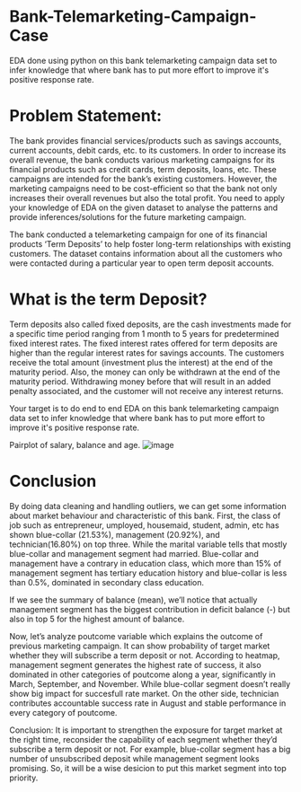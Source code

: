# Bank-Telemarketing-Campaign-Case
EDA done using python on this bank telemarketing campaign data set to infer knowledge that where bank has to put more effort to improve it's positive response rate.

# Problem Statement:
The bank provides financial services/products such as savings accounts, current accounts, debit cards, etc. to its customers. In order to increase its overall revenue, the bank conducts various marketing campaigns for its financial products such as credit cards, term deposits, loans, etc. These campaigns are intended for the bank’s existing customers. However, the marketing campaigns need to be cost-efficient so that the bank not only increases their overall revenues but also the total profit. You need to apply your knowledge of EDA on the given dataset to analyse the patterns and provide inferences/solutions for the future marketing campaign.

The bank conducted a telemarketing campaign for one of its financial products ‘Term Deposits’ to help foster long-term relationships with existing customers. The dataset contains information about all the customers who were contacted during a particular year to open term deposit accounts.

# What is the term Deposit?

Term deposits also called fixed deposits, are the cash investments made for a specific time period ranging from 1 month to 5 years for predetermined fixed interest rates. The fixed interest rates offered for term deposits are higher than the regular interest rates for savings accounts. The customers receive the total amount (investment plus the interest) at the end of the maturity period. Also, the money can only be withdrawn at the end of the maturity period. Withdrawing money before that will result in an added penalty associated, and the customer will not receive any interest returns.

Your target is to do end to end EDA on this bank telemarketing campaign data set to infer knowledge that where bank has to put more effort to improve it's positive response rate.

Pairplot of salary, balance and age. 
![image](https://user-images.githubusercontent.com/76435558/133123092-f652a4e5-1b16-43f9-a368-c4bfcf383118.png)

# Conclusion
By doing data cleaning and handling outliers, we can get some information about market behaviour and characteristic of this bank. First, the class of job such as entrepreneur, umployed, housemaid, student, admin, etc has shown blue-collar (21.53%), management (20.92%), and technician(16.80%) on top three. While the marital variable tells that mostly blue-collar and management segment had married. Blue-collar and management have a contrary in education class, which more than 15% of management segment has tertiary education history and blue-collar is less than 0.5%, dominated in secondary class education.

If we see the summary of balance (mean), we’ll notice that actually management segment has the biggest contribution in deficit balance (-) but also in top 5 for the highest amount of balance.

Now, let’s analyze poutcome variable which explains the outcome of previous marketing campaign. It can show probability of target market whether they will subscribe a term deposit or not. According to heatmap, management segment generates the highest rate of success, it also dominated in other categories of poutcome along a year, significantly in March, September, and November. While blue-collar segment doesn’t really show big impact for succesfull rate market. On the other side, technician contributes accountable success rate in August and stable performance in every category of poutcome.

Conclusion: It is important to strengthen the exposure for target market at the right time, reconsider the capability of each segment whether they’d subscribe a term deposit or not. For example, blue-collar segment has a big number of unsubscribed deposit while management segment looks promising. So, it will be a wise desicion to put this market segment into top priority.
